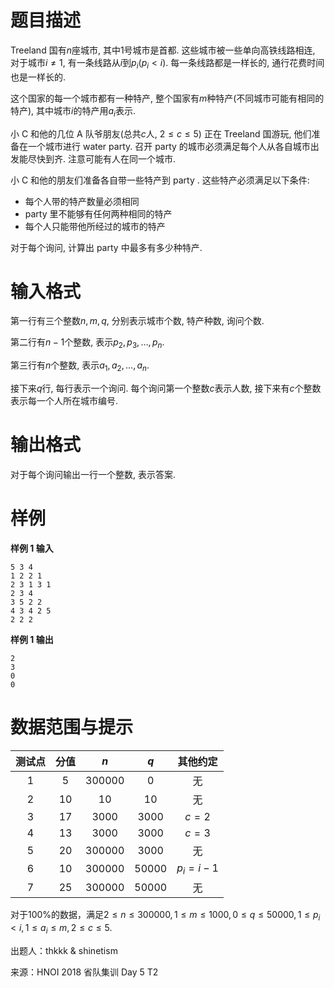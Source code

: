 
# 题目描述

Treeland 国有$n$座城市, 其中$1$号城市是首都. 这些城市被一些单向高铁线路相连, 对于城市$i \neq 1$, 有一条线路从$i$到$p_i (p_i < i)$. 每一条线路都是一样长的, 通行花费时间也是一样长的.

这个国家的每一个城市都有一种特产, 整个国家有$m$种特产(不同城市可能有相同的特产), 其中城市$i$的特产用$a_i$表示.

小 C 和他的几位 A 队爷朋友(总共$c$人, $2 \leq c \leq 5$) 正在 Treeland 国游玩, 他们准备在一个城市进行 water party. 召开 party 的城市必须满足每个人从各自城市出发能尽快到齐. 注意可能有人在同一个城市.

小 C 和他的朋友们准备各自带一些特产到 party . 这些特产必须满足以下条件:

- 每个人带的特产数量必须相同
- party 里不能够有任何两种相同的特产
- 每个人只能带他所经过的城市的特产

对于每个询问, 计算出 party 中最多有多少种特产.

# 输入格式

第一行有三个整数$n, m, q$, 分别表示城市个数, 特产种数, 询问个数.

第二行有$n - 1$个整数, 表示$p_2, p_3, \dots, p_n$.

第三行有$n$个整数, 表示$a_1, a_2, \dots, a_n$.

接下来$q$行, 每行表示一个询问. 每个询问第一个整数$c$表示人数, 接下来有$c$个整数表示每一个人所在城市编号.

# 输出格式

对于每个询问输出一行一个整数, 表示答案.

# 样例

**样例 1 输入**
```
5 3 4
1 2 2 1
2 3 1 3 1
2 3 4
3 5 2 2
4 3 4 2 5
2 2 2
```

**样例 1 输出**
```
2
3
0
0
```

# 数据范围与提示

| 测试点 | 分值 |  $n$   |  $q$  |   其他约定    |
| :----: | :--: | :----: | :---: | :-----------: |
|   1    |  5   | 300000 |   0   |      无       |
|   2    |  10  |   10   |  10   |      无       |
|   3    |  17  |  3000  | 3000  |     $c=2$     |
|   4    |  13  |  3000  | 3000  |     $c=3$     |
|   5    |  20  | 300000 | 3000  |      无       |
|   6    |  10  | 300000 | 50000 | $p_i = i - 1$ |
|   7    |  25  | 300000 | 50000 |      无       |

对于$100\%$的数据，满足$2 \leq n \leq 300000, 1 \leq m \leq 1000, 0 \leq q \leq 50000, 1 \leq p_i < i, 1 \leq a_i \leq m, 2 \leq c \leq 5$. 

出题人：thkkk & shinetism

来源：HNOI 2018 省队集训 Day 5 T2

